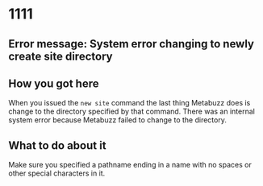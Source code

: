 # 1111

## Error message: System error changing to newly create site directory

## How you got here

When you issued the `new site` command the last thing Metabuzz does is change
to the directory specified by that command. There was an internal system
error because Metabuzz failed to change to the directory.

## What to do about it

Make sure you specified a pathname ending in a name with no spaces or other special characters in it.


